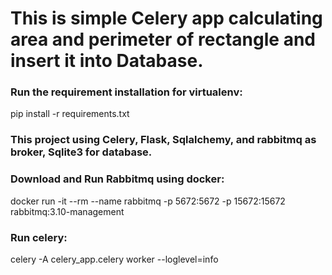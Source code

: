 # This is simple Celery app calculating area and perimeter of rectangle and insert it into Database.

### Run the requirement installation for virtualenv:
pip install -r requirements.txt

### This project using Celery, Flask, Sqlalchemy, and rabbitmq as broker, Sqlite3 for database.

### Download and Run Rabbitmq using docker:
docker run -it --rm --name rabbitmq -p 5672:5672 -p 15672:15672 rabbitmq:3.10-management


### Run celery:
celery -A celery_app.celery worker --loglevel=info

